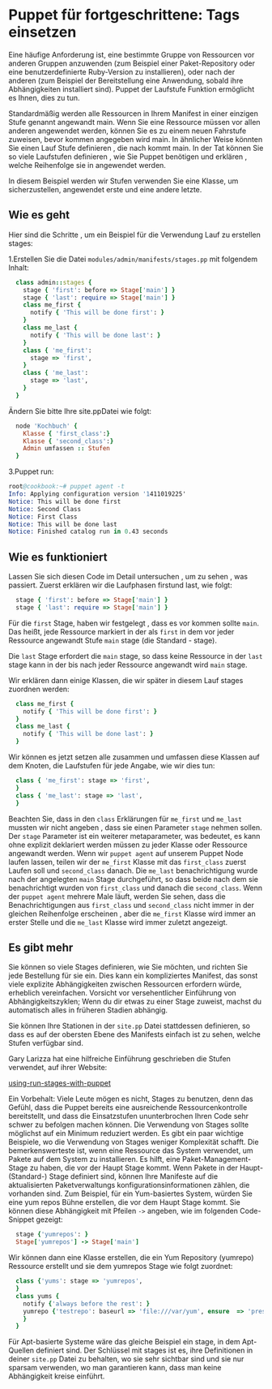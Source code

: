# Puppet für fortgeschrittene: Tags einsetzen

Eine häufige Anforderung ist, eine bestimmte Gruppe von Ressourcen vor anderen Gruppen anzuwenden (zum Beispiel einer Paket-Repository oder eine benutzerdefinierte Ruby-Version zu installieren), oder nach der anderen (zum Beispiel der Bereitstellung eine Anwendung, sobald ihre Abhängigkeiten installiert sind). Puppet der Laufstufe Funktion ermöglicht es Ihnen, dies zu tun.

Standardmäßig werden alle Ressourcen in Ihrem Manifest in einer einzigen Stufe genannt angewandt main. Wenn Sie eine Ressource müssen vor allen anderen angewendet werden, können Sie es zu einem neuen Fahrstufe zuweisen, bevor kommen angegeben wird main. In ähnlicher Weise könnten Sie einen Lauf Stufe definieren , die nach kommt main. In der Tat können Sie so viele Laufstufen definieren , wie Sie Puppet benötigen und erklären , welche Reihenfolge sie in angewendet werden.

In diesem Beispiel werden wir Stufen verwenden Sie eine Klasse, um sicherzustellen, angewendet erste und eine andere letzte.

## Wie es geht

Hier sind die Schritte , um ein Beispiel für die Verwendung Lauf zu erstellen stages:

1.Erstellen Sie die Datei `modules/admin/manifests/stages.pp` mit folgendem Inhalt:

```ruby
  class admin::stages {
    stage { 'first': before => Stage['main'] }
    stage { 'last': require => Stage['main'] }
    class me_first {
      notify { 'This will be done first': }
    }
    class me_last {
      notify { 'This will be done last': }
    }
    class { 'me_first':
      stage => 'first',
    }
    class { 'me_last':
      stage => 'last',
    }
  }
```

Ändern Sie bitte Ihre site.ppDatei wie folgt:

```ruby
  node 'Kochbuch' {
    Klasse { 'first_class':}
    Klasse { 'second_class':}
    Admin umfassen :: Stufen
  }
```

3.Puppet run:

```s
root@cookbook:~# puppet agent -t
Info: Applying configuration version '1411019225'
Notice: This will be done first
Notice: Second Class
Notice: First Class
Notice: This will be done last
Notice: Finished catalog run in 0.43 seconds
```

## Wie es funktioniert

Lassen Sie sich diesen Code im Detail untersuchen , um zu sehen , was passiert. Zuerst erklären wir die Laufphasen firstund last, wie folgt:

```ruby
  stage { 'first': before => Stage['main'] }
  stage { 'last': require => Stage['main'] }
```

Für die `first` Stage, haben wir festgelegt , dass es vor kommen sollte `main`. Das heißt, jede Ressource markiert in der als `first` in dem vor jeder Ressource angewandt Stufe `main` stage (die Standard - stage).

Die `last` Stage erfordert die `main` stage, so dass keine Ressource in der `last` stage kann in der bis nach jeder Ressource angewandt wird `main` stage.

Wir erklären dann einige Klassen, die wir später in diesem Lauf stages zuordnen werden:

```ruby
  class me_first {
    notify { 'This will be done first': }
  }
  class me_last {
    notify { 'This will be done last': }
  }
```

Wir können es jetzt setzen alle zusammen und umfassen diese Klassen auf dem Knoten, die Laufstufen für jede Angabe, wie wir dies tun:

```ruby
  class { 'me_first': stage => 'first',
  }
  class { 'me_last': stage => 'last',
  }
```

Beachten Sie, dass in den `class` Erklärungen für `me_first` und `me_last` mussten  wir nicht angeben , dass sie einen Parameter `stage` nehmen sollen.
Der `stage` Parameter ist ein weiterer metaparameter, was bedeutet, es kann ohne explizit deklariert werden müssen zu jeder Klasse oder Ressource angewandt werden.
Wenn wir `puppet agent` auf unserem Puppet Node laufen lassen, teilen wir der `me_first` Klasse mit das  `first_class` zuerst Laufen soll und `second_class` danach.
Die `me_last` benachrichtigung wurde nach der angelegten `main` Stage durchgeführt, so dass beide nach dem sie benachrichtigt  wurden von `first_class` und danach die `second_class`.
Wenn der `puppet agent` mehrere Male läuft, werden Sie sehen, dass die Benachrichtigungen aus `first_class` und `second_class` nicht immer in der gleichen Reihenfolge erscheinen , aber die `me_first` Klasse wird immer an erster Stelle und die `me_last` Klasse wird immer zuletzt angezeigt.

## Es gibt mehr

Sie können so viele Stages definieren, wie Sie möchten, und richten Sie jede Bestellung für sie ein. Dies kann ein kompliziertes Manifest, das sonst viele explizite Abhängigkeiten zwischen Ressourcen erfordern würde, erheblich vereinfachen.
Vorsicht vor versehentlicher Einführung von Abhängigkeitszyklen; Wenn du dir etwas zu einer Stage zuweist, machst du automatisch alles in früheren Stadien abhängig.

Sie können Ihre Stationen in der `site.pp` Datei stattdessen definieren, so dass es auf der obersten Ebene des Manifests einfach ist zu sehen, welche Stufen verfügbar sind.

Gary Larizza hat eine hilfreiche Einführung geschrieben die Stufen verwendet, auf ihrer Website:

[using-run-stages-with-puppet](http://garylarizza.com/blog/2011/03/11/using-run-stages-with-puppet/)

Ein Vorbehalt: Viele Leute mögen es nicht, Stages zu benutzen, denn das Gefühl, dass die Puppet bereits eine ausreichende Ressourcenkontrolle bereitstellt, und dass die Einsatzstufen ununterbrochen Ihren Code sehr schwer zu befolgen machen können.
Die Verwendung von Stages sollte möglichst auf ein Minimum reduziert werden. Es gibt ein paar wichtige Beispiele, wo die Verwendung von Stages weniger Komplexität schafft.
Die bemerkenswerteste ist, wenn eine Ressource das System verwendet, um Pakete auf dem System zu installieren. Es hilft, eine Paket-Management-Stage zu haben, die vor der Haupt Stage kommt.
Wenn Pakete in der Haupt- (Standard-) Stage definiert sind, können Ihre Manifeste auf die aktualisierten Paketverwaltungs konfigurationsinformationen zählen, die vorhanden sind.
Zum Beispiel, für ein Yum-basiertes System, würden Sie eine yum repos Bühne erstellen, die vor dem Haupt Stage kommt. Sie können diese Abhängigkeit mit Pfeilen `->` angeben, wie im folgenden Code-Snippet gezeigt:

```ruby
  stage {'yumrepos': }
  Stage['yumrepos'] -> Stage['main']
```

Wir können dann eine Klasse erstellen, die ein Yum Repository (yumrepo) Ressource erstellt und sie dem yumrepos Stage wie folgt zuordnet:

```ruby
  class {'yums': stage => 'yumrepos',
  }
  class yums {
    notify {'always before the rest': }
    yumrepo {'testrepo': baseurl => 'file:///var/yum', ensure  => 'present',
    }
  }
```

Für Apt-basierte Systeme wäre das gleiche Beispiel ein stage, in dem Apt-Quellen definiert sind. Der Schlüssel mit stages ist es, ihre Definitionen in deiner `site.pp` Datei zu behalten, wo sie sehr sichtbar sind und sie nur sparsam verwenden, wo man garantieren kann, dass man keine Abhängigkeit kreise einführt.